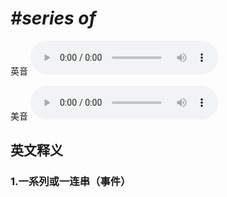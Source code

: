 # ***\#series of*** 
英音
<audio src="./media/series of1_AAC.aac" controls="controls"></audio>

美音
<audio src="./media/series of1_AAC.aac" controls="controls"></audio>



  

英文释义
---
### 1.**一系列或一连串（事件）**  


